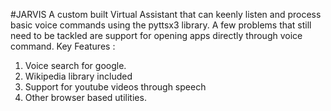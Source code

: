 #JARVIS
A custom built Virtual Assistant that can keenly listen and process basic voice commands using the pyttsx3 library.
A few problems that still need to be tackled are support for opening apps directly through voice command.
Key Features :
1. Voice search for google.
2. Wikipedia library included
3. Support for youtube videos through speech
4. Other browser based utilities.
